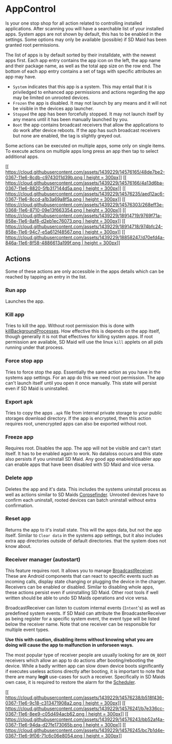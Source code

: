 # AppControl
Is your one stop shop for all action related to controlling installed applications. After scanning you will have a searchable list of your installed apps. System apps are not shown by default, this has to be enabled in the settings.
Some options may only be available (possible) if SD Maid has been granted root permissions.

The list of apps is by default sorted by their installdate, with the newest apps first. Each app entry contains the app icon on the left, the app name and their package name, as well as the total app size on the row end. The bottom of each app entry contains a set of tags with specific attributes an app may have.

* `System` indicates that this app is a system. This may entail that it is priviledged to enhanced app permissions and actions regarding the app may be limited on unrooted devices.
* `Frozen` the app is disabled. It may not launch by any means and it will not be visible in the devices app launcher.
* `Stopped` the app has been forcefully stopped. It may not launch itself by any means until it has been manually launched by you.
* `Boot` the app contains broadcast receivers that allow the applications to do work after device reboots. If the app has such broadcast receivers but none are enabled, the tag is slightly greyed out.

Some actions can be executed on multiple apps, some only on single items. To execute actions on multiple apps long press an app then tap to select additional apps.

[[[ https://cloud.githubusercontent.com/assets/1439229/14576165/48de7be2-0367-11e6-8cdb-c9743011d39b.png | height = 300px]]](https://cloud.githubusercontent.com/assets/1439229/14576165/48de7be2-0367-11e6-8cdb-c9743011d39b.png)
[[[ https://cloud.githubusercontent.com/assets/1439229/14576166/4a13d6ba-0367-11e6-8820-5fb317144d5a.png | height = 300px]]](https://cloud.githubusercontent.com/assets/1439229/14576166/4a13d6ba-0367-11e6-8820-5fb317144d5a.png)
[[[ https://cloud.githubusercontent.com/assets/1439229/14576235/aed12ac6-0367-11e6-8ccd-a1b3a69a8f5a.png | height = 300px]]](https://cloud.githubusercontent.com/assets/1439229/14576235/aed12ac6-0367-11e6-8ccd-a1b3a69a8f5a.png)
[[[ https://cloud.githubusercontent.com/assets/1439229/14576303/268eff3e-0368-11e6-8710-09e13f663354.png | height = 300px]]](https://cloud.githubusercontent.com/assets/1439229/14576303/268eff3e-0368-11e6-8710-09e13f663354.png)
[[[ https://cloud.githubusercontent.com/assets/1439229/18914719/9769f71a-858e-11e6-8af8-d2eb1ec76073.png | height = 300px]]](https://cloud.githubusercontent.com/assets/1439229/18914719/9769f71a-858e-11e6-8af8-d2eb1ec76073.png)
[[[ https://cloud.githubusercontent.com/assets/1439229/18914718/974bfc24-858e-11e6-94c7-e5a612f48567.png | height = 300px]]](https://cloud.githubusercontent.com/assets/1439229/18914718/974bfc24-858e-11e6-94c7-e5a612f48567.png)
[[[ https://cloud.githubusercontent.com/assets/1439229/18858247/d70efd4a-846a-11e6-8f58-4886613a199f.png | height = 300px]]](https://cloud.githubusercontent.com/assets/1439229/18858247/d70efd4a-846a-11e6-8f58-4886613a199f.png)

## Actions
Some of these actions are only accessible in the apps details which can be reached by tapping an entry in the list.

### Run app
Launches the app.

### Kill app
Tries to kill the app. Without root permission this is done with [killBackgroundProcesses](http://developer.android.com/reference/android/app/ActivityManager.html). How effective this is depends on the app itself, though generally it is not that effectives for killing system apps. If root permission are available, SD Maid will use the linux `kill` applets on all pids running under that process.

### Force stop app
Tries to force stop the app. Essentially the same action as you have in the systems app settings. For an app do this we need root permission. The app can't launch itself until you open it once manually. This state will persist even if SD Maid is uninstalled.

### Export apk
Tries to copy the apps `.apk` file from internal private storage to your public storages download directory. If the app is encrypted, then this action requires root, unencrypted apps can also be exported without root.

### Freeze app
Requires root. Disables the app. The app will not be visible and can't start itself. It has to be enabled again to work. No dataloss occurs and this state also persists if you uninstall SD Maid. Any good app enabled/disabler app can enable apps that have been disabled with SD Maid and vice versa.

### Delete app
Deletes the app and it's data. This includes the systems uninstall process as well as actions similar to SD Maids [Corpsefinder](https://github.com/d4rken/sdmaid-public/wiki/Corpsefinder). Unrooted devices have to confirm each uninstall, rooted devices can batch uninstall without extra confirmation.

### Reset app
Returns the app to it's install state. This will the apps data, but not the app itself. Similar to `Clear data` in the systems app settings, but it also includes extra app directories outside of default directories. that the system does not know about.

### Receiver manager (autostart)
This feature requires root. It allows you to manage [BroadcastReceiver](http://developer.android.com/reference/android/content/BroadcastReceiver.html). These are Android components that can react to specific events such as incoming calls, display state changing or plugging the device in the charger. Receivers can be enabled or disabled. Similar to disabling whole apps, these actions persist even if uninstalling SD Maid. Other root tools if well written should be able to undo SD Maids operations and vice versa.

BroadcastReceiver can listen to custom internal events (`Intent`'s) as well as predefined system events. If SD Maid can attribute the BroadcasterReceiver as being register for a specific system event, the event type will be listed below the receiver name. Note that one receiver can be responsible for multiple event types.

**Use this with caution, disabling items without knowing what you are doing will cause the app to malfunction in unforseen ways.**

The most popular type of receiver people are usually looking for are `ON_BOOT` receivers which allow an app to do actions after booting/rebooting the device. While a badly written app can slow down device boots significantly if executes useless actions directly after booting, it is important to note that there are many **legit** use-cases for such a receiver. Specifically in SD Maids own case, it is required to restore the alarm for the [Scheduler](https://github.com/d4rken/sdmaid-public/wiki/Scheduler).

[[[ https://cloud.githubusercontent.com/assets/1439229/14576238/b518f436-0367-11e6-9c18-c313471908a2.png | height = 300px]]](https://cloud.githubusercontent.com/assets/1439229/14576238/b518f436-0367-11e6-9c18-c313471908a2.png)
[[[ https://cloud.githubusercontent.com/assets/1439229/14576241/b7e336cc-0367-11e6-8ee9-c05d494acb62.png | height = 300px]]](https://cloud.githubusercontent.com/assets/1439229/14576241/b7e336cc-0367-11e6-8ee9-c05d494acb62.png)
[[[ https://cloud.githubusercontent.com/assets/1439229/14576243/bb52af4a-0367-11e6-94da-d27fe173065b.png | height = 300px]]](https://cloud.githubusercontent.com/assets/1439229/14576243/bb52af4a-0367-11e6-94da-d27fe173065b.png)
[[[ https://cloud.githubusercontent.com/assets/1439229/14576245/bc7b1d4e-0367-11e6-9f06-71c6c06e8054.png | height = 300px]]](https://cloud.githubusercontent.com/assets/1439229/14576245/bc7b1d4e-0367-11e6-9f06-71c6c06e8054.png)